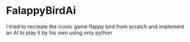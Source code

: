# FalappyBirdAi
I tried to recreate the iconic game flappy bird from scratch and implement an AI to play it by his own using only python
